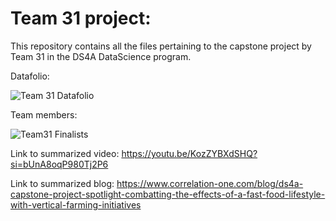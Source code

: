 # Team 31 project:

This repository contains all the files pertaining to the capstone project by  Team 31 in the DS4A DataScience program.

Datafolio:

![Team 31 Datafolio](https://github.com/alihussein1779/DS4A_Capstone/assets/83554714/39a9e923-22e3-47bc-9aa3-5b0651f81c2d)

Team members:

![Team31 Finalists](https://github.com/alihussein1779/DS4A_Capstone/assets/83554714/f94c0929-b97c-4986-a69a-deae6455e8b3)

Link to summarized video: https://youtu.be/KozZYBXdSHQ?si=bUnA8oqP980Tj2P6

Link to summarized blog: https://www.correlation-one.com/blog/ds4a-capstone-project-spotlight-combatting-the-effects-of-a-fast-food-lifestyle-with-vertical-farming-initiatives
